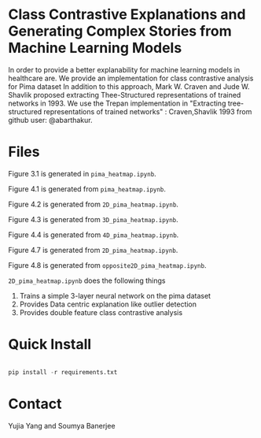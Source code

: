 # Class Contrastive Explanations and Generating Complex Stories from Machine Learning Models

In order to provide a better explanability for machine learning models in healthcare are. We provide an implementation for class contrastive analysis for Pima dataset 
In addition to this approach, Mark W. Craven and Jude W. Shavlik proposed extracting Thee-Structured representations of trained networks in 1993.
We use the Trepan implementation in "Extracting tree-structured representations of trained networks" : Craven,Shavlik 1993 from github user: @abarthakur.

# Files

Figure 3.1 is generated in `pima_heatmap.ipynb`.

Figure 4.1 is generated from `pima_heatmap.ipynb`.

Figure 4.2 is generated from `2D_pima_heatmap.ipynb`.

Figure 4.3 is generated from `3D_pima_heatmap.ipynb`.

Figure 4.4 is generated from `4D_pima_heatmap.ipynb`.

Figure 4.7 is generated from `2D_pima_heatmap.ipynb`.

Figure 4.8 is generated from `opposite2D_pima_heatmap.ipynb`.



`2D_pima_heatmap.ipynb` does the following things

1. Trains a simple 3-layer neural network on the pima dataset
2. Provides Data centric explanation like outlier detection
3. Provides double feature class contrastive analysis

# Quick Install

```python

pip install -r requirements.txt

```

# Contact

Yujia Yang and Soumya Banerjee

